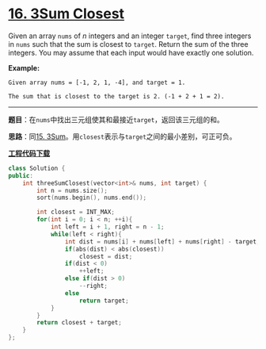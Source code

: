 # [16. 3Sum Closest](https://leetcode.com/problems/3sum-closest/)

Given an array `nums` of *n* integers and an integer `target`, find three integers in `nums` such that the sum is closest to `target`. Return the sum of the three integers. You may assume that each input would have exactly one solution.

**Example:**

```
Given array nums = [-1, 2, 1, -4], and target = 1.

The sum that is closest to the target is 2. (-1 + 2 + 1 = 2).
```

-----

**题目**：在`nums`中找出三元组使其和最接近`target`，返回该三元组的和。

**思路**：同[15. 3Sum](https://leetcode.com/problems/3sum/)。用`closest`表示与`target`之间的最小差别，可正可负。

[**工程代码下载**](https://github.com/shenkh/leetcode)

```cpp
class Solution {
public:
    int threeSumClosest(vector<int>& nums, int target) {
        int n = nums.size();
        sort(nums.begin(), nums.end());

        int closest = INT_MAX;
        for(int i = 0; i < n; ++i){
            int left = i + 1, right = n - 1;
            while(left < right){
                int dist = nums[i] + nums[left] + nums[right] - target;
                if(abs(dist) < abs(closest))
                    closest = dist;
                if(dist < 0)
                    ++left;
                else if(dist > 0)
                    --right;
                else
                    return target;
            }
        }
        return closest + target;
    }
};
```
